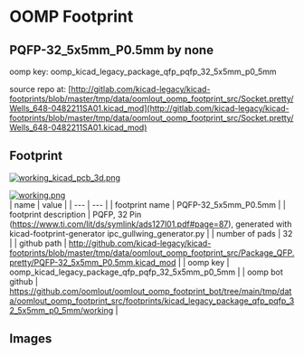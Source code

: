 # OOMP Footprint  
## PQFP-32_5x5mm_P0.5mm  by none  
  
oomp key: oomp_kicad_legacy_package_qfp_pqfp_32_5x5mm_p0_5mm  
  
source repo at: [http://gitlab.com/kicad-legacy/kicad-footprints/blob/master/tmp/data/oomlout_oomp_footprint_src/Socket.pretty/Wells_648-0482211SA01.kicad_mod](http://gitlab.com/kicad-legacy/kicad-footprints/blob/master/tmp/data/oomlout_oomp_footprint_src/Socket.pretty/Wells_648-0482211SA01.kicad_mod)  
## Footprint  
  
[![working_kicad_pcb_3d.png](working_kicad_pcb_3d_600.png)](working_kicad_pcb_3d.png)  
  
[![working.png](working_600.png)](working.png)  
| name | value | 
| --- | --- | 
| footprint name | PQFP-32_5x5mm_P0.5mm | 
| footprint description | PQFP, 32 Pin (https://www.ti.com/lit/ds/symlink/ads127l01.pdf#page=87), generated with kicad-footprint-generator ipc_gullwing_generator.py | 
| number of pads | 32 | 
| github path | http://github.com/kicad-legacy/kicad-footprints/blob/master/tmp/data/oomlout_oomp_footprint_src/Package_QFP.pretty/PQFP-32_5x5mm_P0.5mm.kicad_mod | 
| oomp key | oomp_kicad_legacy_package_qfp_pqfp_32_5x5mm_p0_5mm | 
| oomp bot github | https://github.com/oomlout/oomlout_oomp_footprint_bot/tree/main/tmp/data/oomlout_oomp_footprint_src/footprints/kicad_legacy_package_qfp_pqfp_32_5x5mm_p0_5mm/working | 
## Images  
